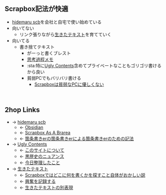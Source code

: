 ## Scrapbox記法が快適
- [hidemaru scb](hidemaru_scb.md)を会社と自宅で使い始めている
- 向いてない
    - リンク張りながら[生きたテキスト](生きたテキスト.md)を育てていく
- 向いてる
    - 書き捨てテキスト
        - がーっと書くブレスト
        - [思考過程メモ](思考過程メモ.md)
        - :sta:特に[Ugly Contents](Ugly_Contents.md)含めてプライベートなこともゴリゴリ書けるから良い
        - 貧弱PCでもバリバリ書ける
            - [Scrapboxは貧弱なPCに優しくない](Scrapboxは貧弱なPCに優しくない.md)

<br>

## 2hop Links
- → [hidemaru scb](hidemaru_scb.md)
    - ← [Obsidian](Obsidian.md)
    - ← [Scrapbox As A Brarea](Scrapbox_As_A_Brarea.md)
    - ← [箇条書きerの箇条書きerによる箇条書きerのための記法](箇条書きerの箇条書きerによる箇条書きerのための記法.md)
- → [Ugly Contents](Ugly_Contents.md)
    - ← [このサイトについて](このサイトについて.md)
    - ← [黒歴史のニュアンス](黒歴史のニュアンス.md)
    - ← [今日整理したこと](今日整理したこと.md)
- → [生きたテキスト](生きたテキスト.md)
    - ← [Scrapboxではどこに何を書くかを探すこと自体がおかしい説](Scrapboxではどこに何を書くかを探すこと自体がおかしい説.md)
    - ← [興奮を記録する](興奮を記録する.md)
    - ← [生きたテキストの別表現](生きたテキストの別表現.md)
